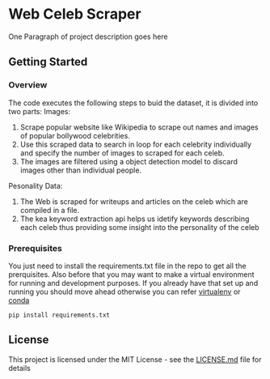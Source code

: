 # Web Celeb Scraper 

One Paragraph of project description goes here

## Getting Started
### Overview
The code executes the following steps to buid the dataset, it is divided into two parts:
Images:
1. Scrape popular website like Wikipedia to scrape out names and images of popular bollywood celebrities.
2. Use this scraped data to search in loop for each celebrity individually and specify the number of images to scraped for each celeb.
3. The images are filtered using a object detection model to discard images other than individual people.

Pesonality Data:
1. The Web is scraped for writeups and articles on the celeb which are compiled in a file.
2. The kea keyword extraction api helps us idetify keywords describing each celeb thus providing some insight into the personality of the celeb

### Prerequisites

You just need to install the requirements.txt file in the repo to get all the prerquisites.
Also before that you may want to make a virtual environment for running and development purposes. If you already have that
set up and running you should move ahead otherwise you can refer [virtualenv](https://uoa-eresearch.github.io/eresearch-cookbook/recipe/2014/11/26/python-virtual-env/) or [conda](https://uoa-eresearch.github.io/eresearch-cookbook/recipe/2014/11/20/conda/)

```
pip install requirements.txt
```
## License

This project is licensed under the MIT License - see the [LICENSE.md](LICENSE.md) file for details
